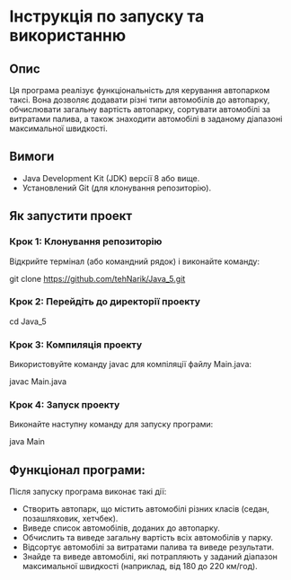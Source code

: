 # Інструкція по запуску та використанню

## Опис
Ця програма реалізує функціональність для керування автопарком таксі. Вона дозволяє додавати різні типи автомобілів до автопарку, обчислювати загальну вартість автопарку, сортувати автомобілі за витратами палива, а також знаходити автомобілі в заданому діапазоні максимальної швидкості.

## Вимоги
- Java Development Kit (JDK) версії 8 або вище.
- Установлений Git (для клонування репозиторію).

## Як запустити проект

### Крок 1: Клонування репозиторію
Відкрийте термінал (або командний рядок) і виконайте команду:

git clone https://github.com/tehNarik/Java_5.git

### Крок 2: Перейдіть до директорії проекту
cd Java_5

### Крок 3: Компиляція проекту
Використовуйте команду javac для компіляції файлу Main.java:

javac Main.java

### Крок 4: Запуск проекту
Виконайте наступну команду для запуску програми:

java Main

## Функціонал програми:
Після запуску програма виконає такі дії:

- Створить автопарк, що містить автомобілі різних класів (седан, позашляховик, хетчбек).
- Виведе список автомобілів, доданих до автопарку.
- Обчислить та виведе загальну вартість всіх автомобілів у парку.
- Відсортує автомобілі за витратами палива та виведе результати.
- Знайде та виведе автомобілі, які потрапляють у заданий діапазон максимальної швидкості (наприклад, від 180 до 220 км/год).

